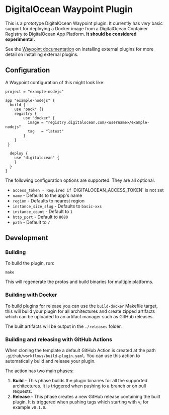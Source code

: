 # DigitalOcean Waypoint Plugin

This is a prototype DigitalOcean Waypoint plugin. It currently has _very_ basic
support for deploying a Docker image from a DigitalOcean Container Registry to
DigitalOcean App Platform. **It should be considered experimental.**

See the [Waypoint documentation](https://www.waypointproject.io/docs/plugins#using-an-external-plugin)
on installing external plugins for more detail on installing external plugins.

## Configuration

A Waypoint configuration of this might look like:

```hcl
project = "example-nodejs"

app "example-nodejs" {
  build {
    use "pack" {}
    registry {
        use "docker" {
          image = "registry.digitalocean.com/<username>/example-nodejs"
          tag   = "latest"
        }
    }
 }

  deploy {
    use "digitalocean" {
    }
  }
}
```

The following configuration options are supported. They are all optional.

* `access_token - Required if `DIGITALOCEAN_ACCESS_TOKEN` is not set
* `name` - Defaults to the app's name
* `region` - Defaults to nearest region
* `instance_size_slug` - Defaults to `basic-xxs`
* `instance_count` - Default to `1`
* `http_port` - Default to `8080`
* `path` - Default to `/`


## Development

### Building

To build the plugin, run:

```shell
make
```

This will regenerate the protos and build binaries for multiple platforms.

### Building with Docker

To build plugins for release you can use the `build-docker` Makefile target, this will
build your plugin for all architectures and create zipped artifacts which can be uploaded
to an artifact manager such as GitHub releases.

The built artifacts will be output in the `./releases` folder.

### Building and releasing with GitHub Actions

When cloning the template a default GitHub Action is created at the path `.github/workflows/build-plugin.yaml`. You can use this action to automatically build and release your plugin.

The action has two main phases:
1. **Build** - This phase builds the plugin binaries for all the supported architectures. It is triggered when pushing
   to a branch or on pull requests.
1. **Release** - This phase creates a new GitHub release containing the built plugin. It is triggered when pushing tags
   which starting with `v`, for example `v0.1.0`.
